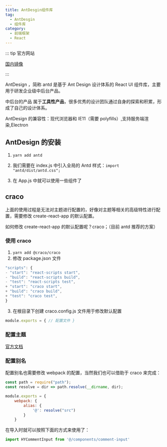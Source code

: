 ```yaml
---
title: AntDesgin组件库
tag:
  - AntDesgin
  - 组件库
category:
  - 前端框架
  - React
---
```


::: tip 官方网站

[国内镜像](https://ant-design.gitee.io/index-cn)

:::

AntDesign ，简称 antd 是基于 Ant Design 设计体系的 React UI 组件库，主要用于研发企业级中后台产品。

中后台的产品 属于**工具性产品**，很多优秀的设计团队通过自身的探索和积累，形成了自己的设计体系。

AntDesign 的兼容性：现代浏览器和 IE11（需要 polyfills）,支持服务端渲染,Electron

## AntDesign 的安装

1. `yarn add antd`
2. 我们需要在 index.js 中引入全局的 Antd 样式：`import "antd/dist/antd.css";`

3. 在 App.js 中就可以使用一些组件了

## craco

上面的使用过程是无法对主题进行配置的，好像对主题等相关的高级特性进行配置，需要修改 create-react-app 的默认配置。

如何修改 create-react-app 的默认配置呢？craco；（目前 antd 推荐的方案）

### 使用 craco

1. `yarn add @craco/craco`
2. 修改 package.json 文件

```js
"scripts": {
- "start": "react-scripts start",
- "build": "react-scripts build",
- "test": "react-scripts test",
+ "start": "craco start",
+ "build": "craco build",
+ "test": "craco test",
}
```

3. 在根目录下创建 craco.config.js 文件用于修改默认配置

```js
module.exports = { // 配置文件 }
```

### 配置主题

[官方文档](https://ant-design.gitee.io/docs/react/use-with-create-react-app-cn#%E8%87%AA%E5%AE%9A%E4%B9%89%E4%B8%BB%E9%A2%98)

### 配置别名

配置别名也需要修改 webpack 的配置，当然我们也可以借助于 craco 来完成：

```js
const path = require("path");
const resolve = dir => path.resolve(__dirname, dir);

module.exports = {
    webpack: {
        alias: {
            '@': resolve("src")
        }
    }
```

在导入时就可以按照下面的方式来使用了：

```js
import HYCommentInput from '@/components/comment-input'
```
